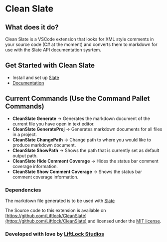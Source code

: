# **Clean Slate**

## What does it do?
Clean Slate is a VSCode extension that looks for XML style comments in your source code (C# at the moment) and converts them to markdown for use with the Slate API documentation sysrtem. 

## Get Started with Clean Slate
- Install and set up [Slate](https://github.com/lord/slate)
- [Documentation](https://github.com/Liftlock/CleanSlate/wiki)


## Current Commands (Use the Command Pallet Commands)
- **CleanSlate Generate** -> Generates the markdown document of  the current file you have open in text editor.
- **CleanSlate GenerateProj** -> Generates markdown documents for all files in a project.
- **CleanSlate ChangePath** -> Change path to where you would like to produce markdown document.
- **CleanSlate ShowPath** -> Shows the path that is currently set as default output path.
- **CleanSlate Hide Comment Coverage** -> Hides the status bar comment coverage information.
- **CleanSlate Show Comment Coverage** -> Shows the status bar comment coverage information.


### Dependencies
The markdown file generated is to be used with [Slate](https://github.com/lord/slate)

The Source code to this extension is available on [https://github.com/Liftlock/CleanSlate](https://github.com/Liftlock/CleanSlate) and licensed under the [MIT license](https://github.com/Liftlock/CleanSlate/blob/master/LICENSE).

### Developed with love by [LiftLock Studios](http://liftlockstudios.com/)

